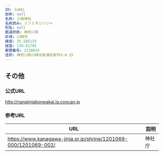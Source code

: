 ```yaml
---
ID: Ju66i
総称: null
名称: 三峰神社
名称読み: ミツミネジンジャ
別名: null
都道府県: 神奈川県
区域: 川崎市
緯度: 35.585133
経度: 139.61795
郵便番号: 2130014
住所: 神奈川県川崎市高津区新作3-6-15
---
```


## その他

### 公式URL

http://nanajinjakonwakai.la.coocan.jp

### 参考URL

| URL                                                              | 説明   |
| ---------------------------------------------------------------- | ------ |
| https://www.kanagawa-jinja.or.jp/shrine/1201069-000/1201069-002/ | 神社庁 |
